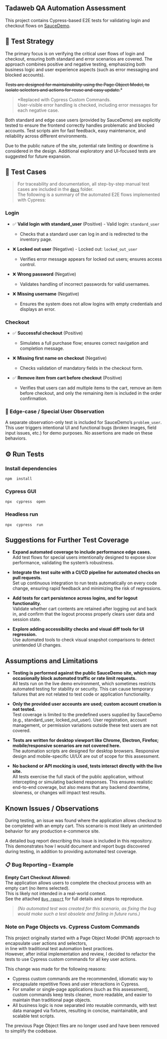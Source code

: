 ## Tadaweb QA Automation Assessment
This project contains Cypress-based E2E tests for validating login and checkout flows on [SauceDemo](https://www.saucedemo.com/).

## 🚀 Test Strategy
The primary focus is on verifying the critical user flows of login and checkout, ensuring both standard and error scenarios are covered. The approach combines positive and negative testing, emphasizing both business logic and user experience aspects (such as error messaging and blocked accounts).

~~Tests are designed for maintainability using the Page Object Model, to isolate selectors and actions for reuse and easy update.~~*  
>*Replaced with Cypress Custom Commands.  
User-visible error handling is checked, including error messages for each negative case.

Both standard and edge case users (provided by SauceDemo) are explicitly tested to ensure the frontend correctly handles problematic and blocked accounts. Test scripts aim for fast feedback, easy maintenance, and reliability across different environments.

Due to the public nature of the site, potential rate limiting or downtime is considered in the design. Additional exploratory and UI-focused tests are suggested for future expansion.

## 📝 Test Cases
> For traceability and documentation, all step-by-step manual test cases are included in the [`docs`](/cypress/docs/) folder.  
> The following is a summary of the automated E2E flows implemented with Cypress:

### Login
- ✅ **Valid login with standard_user** (Positive) - Valid login: `standard_user`
	- Checks that a standard user can log in and is redirected to the inventory page.

- ❌ **Locked out user** (Negative) - Locked out: `locked_out_user`
	- Verifies error message appears for locked out users; ensures access control.

- ❌ **Wrong password** (Negative)
	- Validates handling of incorrect passwords for valid usernames.

- ❌ **Missing username** (Negative)
	- Ensures the system does not allow logins with empty credentials and displays an error.


### Checkout
- ✅ **Successful checkout** (Positive)
	- Simulates a full purchase flow; ensures correct navigation and completion message.

- ❌ **Missing first name on checkout** (Negative)
	- Checks validation of mandatory fields in the checkout form.

- ✅ **Remove item from cart before checkout** (Positive)  
	- Verifies that users can add multiple items to the cart, remove an item before checkout, and only the remaining item is included in the order confirmation.


### 🧪 Edge-case / Special User Observation
A separate observation-only test is included for SauceDemo’s `problem_user`.  
This user triggers intentional UI and functional bugs (broken images, field input issues, etc.) for demo purposes.
No assertions are made on these behaviors.

## ⚙️ Run Tests

### Install dependencies
```
npm  install
```
### Cypress GUI

```
npx  cypress  open
```

### Headless run
```
npx  cypress  run
```

## Suggestions for Further Test Coverage

- **Expand automated coverage to include performance edge cases.**  
  Add test flows for special users intentionally designed to expose slow performance, validating the system’s robustness.

- **Integrate the test suite with a CI/CD pipeline for automated checks on pull requests.**  
  Set up continuous integration to run tests automatically on every code change, ensuring rapid feedback and minimizing the risk of regressions.

- **Add tests for cart persistence across logins, and for logout functionality.**  
  Validate whether cart contents are retained after logging out and back in, and confirm that the logout process properly clears user data and session state.

- **Explore adding accessibility checks and visual diff tools for UI regression.**  
  Use automated tools to check visual snapshot comparisons to detect unintended UI changes.


## Assumptions and Limitations

- **Testing is performed against the public SauceDemo site, which may occasionally block automated traffic or rate limit requests.**  
  All tests run on the live demo environment, which sometimes restricts automated testing for stability or security. This can cause temporary failures that are not related to test code or application functionality.

- **Only the provided user accounts are used; custom account creation is not tested.**  
  Test coverage is limited to the predefined users supplied by SauceDemo (e.g., standard_user, locked_out_user). User registration, account management, or permission variations outside these test users are not covered.

- **Tests are written for desktop viewport like Chrome, Electron, Firefox; mobile/responsive scenarios are not covered here.**  
  The automation scripts are designed for desktop browsers. Responsive design and mobile-specific UI/UX are out of scope for this assessment.

- **No backend or API mocking is used, tests interact directly with the live site.**  
  All tests exercise the full stack of the public application, without intercepting or simulating backend responses. This ensures realistic end-to-end coverage, but also means that any backend downtime, slowness, or changes will impact test results.


## Known Issues / Observations 

During testing, an issue was found where the application allows checkout to be completed with an empty cart. This scenario is most likely an unintended behavior for any production e-commerce site.

A detailed bug report describing this issue is included in this repository. This demonstrates how I would document and report bugs discovered during testing, in addition to providing automated test coverage.

### 📋 Bug Reporting – Example

**Empty Cart Checkout Allowed:**  
The application allows users to complete the checkout process with an empty cart (no items selected).  
This is likely not intended in a real-world context.  
See the attached [`Bug report`](/cypress/docs/bug-report_empty_cart_checkout.md) for full details and steps to reproduce.

>*(No automated test was created for this scenario, as fixing the bug would make such a test obsolete and failing in future runs.)*


### Note on Page Objects vs. Cypress Custom Commands

This project originally started with a Page Object Model (POM) approach to encapsulate user actions and selectors,  
in line with traditional test automation best practices.  
However, after initial implementation and review, I decided to refactor the tests to use Cypress custom commands for all key user actions.

This change was made for the following reasons:
- Cypress custom commands are the recommended, idiomatic way to encapsulate repetitive flows and user interactions in Cypress.
- For smaller or single-page applications (such as this assessment), custom commands keep tests cleaner, more readable, and easier to maintain than traditional page objects.
- All business logic is now separated into reusable commands, with test data managed via fixtures, resulting in concise, maintainable, and scalable test scripts.

The previous Page Object files are no longer used and have been removed to simplify the codebase.
